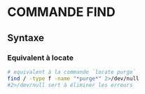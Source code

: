 # COMMANDE FIND

## Syntaxe


### Equivalent à locate
```bash
# equivalent à la commande `locate purge`
find / -type f -name "*purge*" 2>/dev/null
#2>/dev/null sert à éliminer les erreurs
```
